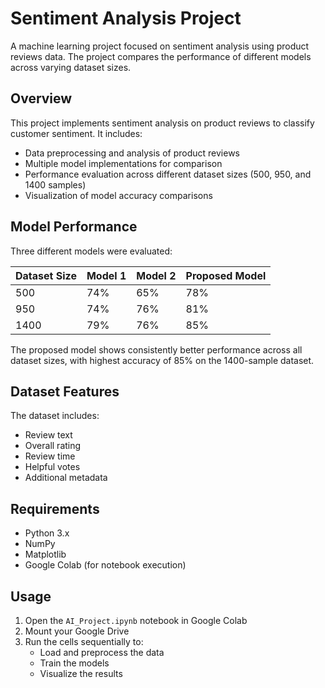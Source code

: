 # Sentiment Analysis Project

A machine learning project focused on sentiment analysis using product reviews data. The project compares the performance of different models across varying dataset sizes.

## Overview

This project implements sentiment analysis on product reviews to classify customer sentiment. It includes:

- Data preprocessing and analysis of product reviews
- Multiple model implementations for comparison
- Performance evaluation across different dataset sizes (500, 950, and 1400 samples)
- Visualization of model accuracy comparisons

## Model Performance

Three different models were evaluated:

| Dataset Size | Model 1 | Model 2 | Proposed Model |
|-------------|---------|---------|----------------|
| 500         | 74%     | 65%     | 78%           |
| 950         | 74%     | 76%     | 81%           |
| 1400        | 79%     | 76%     | 85%           |

The proposed model shows consistently better performance across all dataset sizes, with highest accuracy of 85% on the 1400-sample dataset.

## Dataset Features

The dataset includes:
- Review text
- Overall rating
- Review time
- Helpful votes
- Additional metadata

## Requirements

- Python 3.x
- NumPy
- Matplotlib
- Google Colab (for notebook execution)

## Usage

1. Open the `AI_Project.ipynb` notebook in Google Colab
2. Mount your Google Drive
3. Run the cells sequentially to:
   - Load and preprocess the data
   - Train the models
   - Visualize the results



